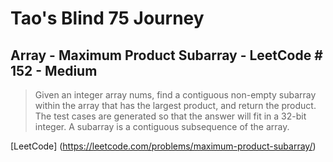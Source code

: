 # Tao's Blind 75 Journey
## Array - Maximum Product Subarray - LeetCode # 152 - Medium

> Given an integer array nums, find a contiguous non-empty subarray within the array that has the largest product, and return the product.
> The test cases are generated so that the answer will fit in a 32-bit integer.
> A subarray is a contiguous subsequence of the array.

[LeetCode] (https://leetcode.com/problems/maximum-product-subarray/)